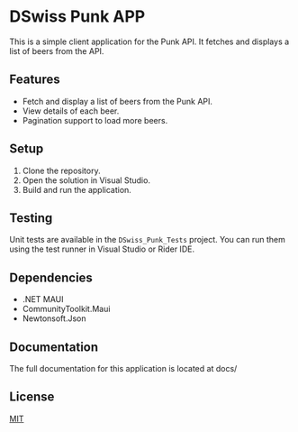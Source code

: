 # DSwiss Punk APP

This is a simple client application for the Punk API. It fetches and displays a list of beers from the API.

## Features

- Fetch and display a list of beers from the Punk API.
- View details of each beer.
- Pagination support to load more beers.

## Setup

1. Clone the repository.
2. Open the solution in Visual Studio.
3. Build and run the application.

## Testing

Unit tests are available in the `DSwiss_Punk_Tests` project. You can run them using the test runner in Visual Studio or Rider IDE.

## Dependencies

- .NET MAUI
- CommunityToolkit.Maui
- Newtonsoft.Json

## Documentation

The full documentation for this application is located at docs/
## License

[MIT](https://choosealicense.com/licenses/mit/)